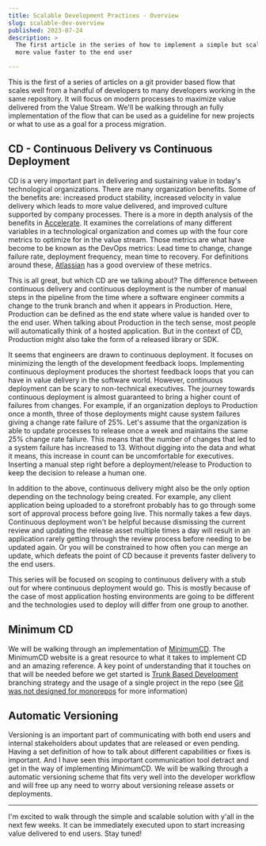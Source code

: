 ```yaml
---
title: Scalable Development Practices - Overview
slug: scalable-dev-overview
published: 2023-07-24
description: >
  The first article in the series of how to implement a simple but scalable solution to delivering
  more value faster to the end user

---
```

This is the first of a series of articles on a git provider based flow that scales well from a handful of developers to
many developers working in the same repository. It will focus on modern processes to maximize value delivered from the
Value Stream. We'll be walking through an fully implementation of the flow that can be used as a guideline for new
projects or what to use as a goal for a process migration.


## CD - Continuous Delivery vs Continuous Deployment

CD is a very important part in delivering and sustaining value in today's technological organizations. There are many
organization benefits. Some of the benefits are: increased product stability, increased velocity in value delivery which
leads to more value delivered, and improved culture supported by company processes. There is a more in depth analysis of
the benefits in
[Accelerate](https://www.amazon.com/Accelerate-Software-Performing-Technology-Organizations/dp/1942788339). It examines
the correlations of many different variables in a technological organization and comes up with the four core metrics to
optimize for in the value stream. Those metrics are what have become to be known as the DevOps metrics: Lead time to
change, change failure rate, deployment frequency, mean time to recovery. For definitions around these,
[Atlassian](https://www.atlassian.com/devops/frameworks/devops-metrics) has a good overview of these metrics.

This is all great, but which CD are we talking about? The difference between continuous delivery and continuous
deployment is the number of manual steps in the pipeline from the time where a software engineer commits a change to the
trunk branch and when it appears in Production. Here, Production can be defined as the end state where value is handed
over to the end user. When talking about Production in the tech sense, most people will automatically think of a hosted
application. But in the context of CD, Production might also take the form of a released library or SDK.

It seems that engineers are drawn to continuous deployment. It focuses on minimizing the length of the development
feedback loops. Implementing continuous deployment produces the shortest feedback loops that you can have in value
delivery in the software world. However, continuous deployment can be scary to non-technical executives. The journey
towards continuous deployment is almost guaranteed to bring a higher count of failures from changes. For example, if an
organization deploys to Production once a month, three of those deployments might cause system failures giving a change
rate failure of 25%. Let's assume that the organization is able to update processes to release once a week and maintains
the same 25% change rate failure. This means that the number of changes that led to a system failure has increased to 
13. Without digging into the data and what it means, this increase in count can be uncomfortable for executives.
Inserting a manual step right before a deployment/release to Production to keep the decision to release a human one.

In addition to the above, continuous delivery might also be the only option depending on the technology being created.
For example, any client application being uploaded to a storefront probably has to go through some sort of approval
process before going live. This normally takes a few days. Continuous deployment won't be helpful because dismissing the
current review and updating the release asset multiple times a day will result in an application rarely getting through
the review process before needing to be updated again. Or you will be constrained to how often you can merge an update,
which defeats the point of CD because it prevents faster delivery to the end users.

This series will be focused on scoping to continuous delivery with a stub out for where continuous deployment would go.
This is mostly because of the case of most application hosting environments are going to be different and the
technologies used to deploy will differ from one group to another. 


## Minimum CD

We will be walking through an implementation of [MinimumCD](https://minimumcd.org/minimumcd/). The MinimumCD website is
a great resource to what it takes to implement CD and an amazing reference. A key point of understanding that it touches
on that will be needed before we get started is [Trunk Based Development](https://trunkbaseddevelopment.com/) branching
strategy and the usage of a single project in the repo (see [Git was not designed for
monorepos](./posts/git-monorepo) for more information)


## Automatic Versioning

Versioning is an important part of communicating with both end users and internal stakeholders about updates that are
released or even pending. Having a set definition of how to talk about different capabilities or fixes is important. And
I have seen this important communication tool detract and get in the way of implementing MinimumCD. We will be walking
through a automatic versioning scheme that fits very well into the developer workflow and will free up any need to worry 
about versioning release assets or deployments. 


--- 

I'm excited to walk through the simple and scalable solution with y'all in the next few weeks. It can be immediately
executed upon to start increasing value delivered to end users. Stay tuned!
